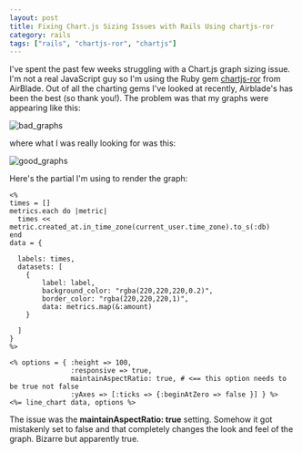```yaml
---
layout: post
title: Fixing Chart.js Sizing Issues with Rails Using chartjs-ror
category: rails
tags: ["rails", "chartjs-ror", "chartjs"]
---
```

I've spent the past few weeks struggling with a Chart.js graph sizing issue.  I'm not a real JavaScript guy so I'm using the Ruby gem [chartjs-ror](https://github.com/airblade/chartjs-ror) from AirBlade.  Out of all the charting gems I've looked at recently, Airblade's has been the best (so thank you!).  The problem was that my graphs were appearing like this:

![bad_graphs](/blog/assets/chartjs_graph_size_bad.png)

where what I was really looking for was this:

![good_graphs](/blog/assets/chartjs_graph_size_good.png)

Here's the partial I'm using to render the graph:

    <%
    times = []
    metrics.each do |metric|
      times << metric.created_at.in_time_zone(current_user.time_zone).to_s(:db)
    end
    data = {
  
      labels: times,
      datasets: [
        {
            label: label,
            background_color: "rgba(220,220,220,0.2)",
            border_color: "rgba(220,220,220,1)",
            data: metrics.map(&:amount)
        }
    
      ]
    }
    %>

    <% options = { :height => 100, 
                   :responsive => true, 
                   maintainAspectRatio: true, # <== this option needs to be true not false
                   :yAxes => [:ticks => {:beginAtZero => false }] } %>
    <%= line_chart data, options %>
    
The issue was the **maintainAspectRatio: true** setting.  Somehow it got mistakenly set to false and that completely changes the look and feel of the graph.  Bizarre but apparently true.